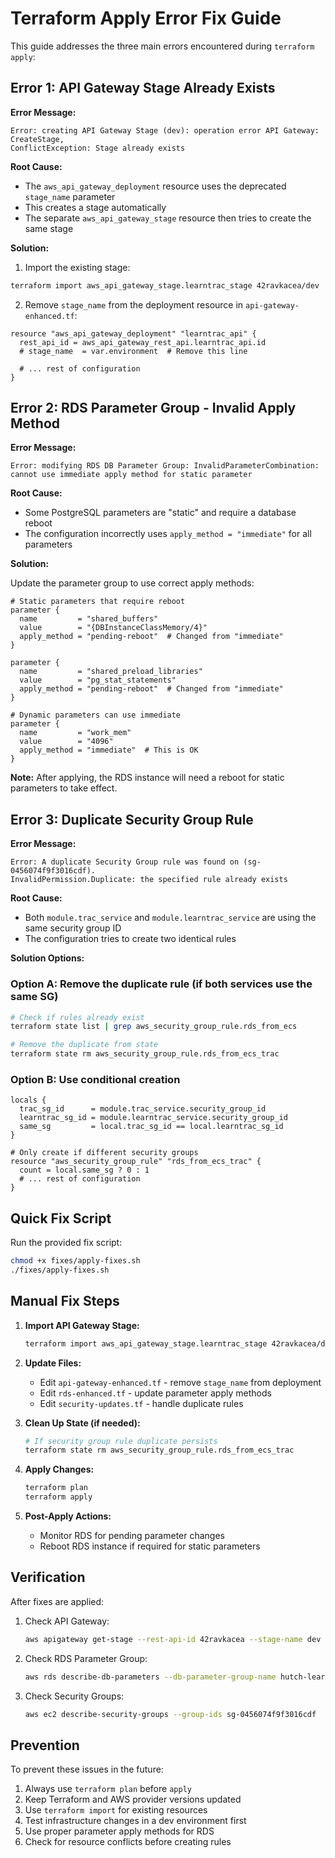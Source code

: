 # Terraform Apply Error Fix Guide

This guide addresses the three main errors encountered during `terraform apply`:

## Error 1: API Gateway Stage Already Exists

**Error Message:**
```
Error: creating API Gateway Stage (dev): operation error API Gateway: CreateStage, 
ConflictException: Stage already exists
```

**Root Cause:**
- The `aws_api_gateway_deployment` resource uses the deprecated `stage_name` parameter
- This creates a stage automatically
- The separate `aws_api_gateway_stage` resource then tries to create the same stage

**Solution:**

1. Import the existing stage:
```bash
terraform import aws_api_gateway_stage.learntrac_stage 42ravkacea/dev
```

2. Remove `stage_name` from the deployment resource in `api-gateway-enhanced.tf`:
```hcl
resource "aws_api_gateway_deployment" "learntrac_api" {
  rest_api_id = aws_api_gateway_rest_api.learntrac_api.id
  # stage_name  = var.environment  # Remove this line
  
  # ... rest of configuration
}
```

## Error 2: RDS Parameter Group - Invalid Apply Method

**Error Message:**
```
Error: modifying RDS DB Parameter Group: InvalidParameterCombination: 
cannot use immediate apply method for static parameter
```

**Root Cause:**
- Some PostgreSQL parameters are "static" and require a database reboot
- The configuration incorrectly uses `apply_method = "immediate"` for all parameters

**Solution:**

Update the parameter group to use correct apply methods:

```hcl
# Static parameters that require reboot
parameter {
  name         = "shared_buffers"
  value        = "{DBInstanceClassMemory/4}"
  apply_method = "pending-reboot"  # Changed from "immediate"
}

parameter {
  name         = "shared_preload_libraries"
  value        = "pg_stat_statements"
  apply_method = "pending-reboot"  # Changed from "immediate"
}

# Dynamic parameters can use immediate
parameter {
  name         = "work_mem"
  value        = "4096"
  apply_method = "immediate"  # This is OK
}
```

**Note:** After applying, the RDS instance will need a reboot for static parameters to take effect.

## Error 3: Duplicate Security Group Rule

**Error Message:**
```
Error: A duplicate Security Group rule was found on (sg-0456074f9f3016cdf). 
InvalidPermission.Duplicate: the specified rule already exists
```

**Root Cause:**
- Both `module.trac_service` and `module.learntrac_service` are using the same security group ID
- The configuration tries to create two identical rules

**Solution Options:**

### Option A: Remove the duplicate rule (if both services use the same SG)
```bash
# Check if rules already exist
terraform state list | grep aws_security_group_rule.rds_from_ecs

# Remove the duplicate from state
terraform state rm aws_security_group_rule.rds_from_ecs_trac
```

### Option B: Use conditional creation
```hcl
locals {
  trac_sg_id      = module.trac_service.security_group_id
  learntrac_sg_id = module.learntrac_service.security_group_id
  same_sg         = local.trac_sg_id == local.learntrac_sg_id
}

# Only create if different security groups
resource "aws_security_group_rule" "rds_from_ecs_trac" {
  count = local.same_sg ? 0 : 1
  # ... rest of configuration
}
```

## Quick Fix Script

Run the provided fix script:
```bash
chmod +x fixes/apply-fixes.sh
./fixes/apply-fixes.sh
```

## Manual Fix Steps

1. **Import API Gateway Stage:**
   ```bash
   terraform import aws_api_gateway_stage.learntrac_stage 42ravkacea/dev
   ```

2. **Update Files:**
   - Edit `api-gateway-enhanced.tf` - remove `stage_name` from deployment
   - Edit `rds-enhanced.tf` - update parameter apply methods
   - Edit `security-updates.tf` - handle duplicate rules

3. **Clean Up State (if needed):**
   ```bash
   # If security group rule duplicate persists
   terraform state rm aws_security_group_rule.rds_from_ecs_trac
   ```

4. **Apply Changes:**
   ```bash
   terraform plan
   terraform apply
   ```

5. **Post-Apply Actions:**
   - Monitor RDS for pending parameter changes
   - Reboot RDS instance if required for static parameters

## Verification

After fixes are applied:

1. Check API Gateway:
   ```bash
   aws apigateway get-stage --rest-api-id 42ravkacea --stage-name dev
   ```

2. Check RDS Parameter Group:
   ```bash
   aws rds describe-db-parameters --db-parameter-group-name hutch-learntrac-dev-pg15-params
   ```

3. Check Security Groups:
   ```bash
   aws ec2 describe-security-groups --group-ids sg-0456074f9f3016cdf
   ```

## Prevention

To prevent these issues in the future:

1. Always use `terraform plan` before `apply`
2. Keep Terraform and AWS provider versions updated
3. Use `terraform import` for existing resources
4. Test infrastructure changes in a dev environment first
5. Use proper parameter apply methods for RDS
6. Check for resource conflicts before creating rules
